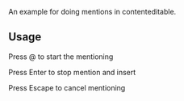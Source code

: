 An example for doing mentions in contenteditable.

Usage
-----
Press @ to start the mentioning

Press Enter to stop mention and insert

Press Escape to cancel mentioning
